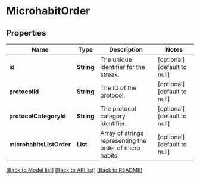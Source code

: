 # MicrohabitOrder
## Properties

| Name | Type | Description | Notes |
|------------ | ------------- | ------------- | -------------|
| **id** | **String** | The unique identifier for the streak. | [optional] [default to null] |
| **protocolId** | **String** | The ID of the protocol. | [optional] [default to null] |
| **protocolCategoryId** | **String** | The protocol category identifier. | [optional] [default to null] |
| **microhabitsListOrder** | **List** | Array of strings representing the order of micro habits. | [optional] [default to null] |

[[Back to Model list]](../README.md#documentation-for-models) [[Back to API list]](../README.md#documentation-for-api-endpoints) [[Back to README]](../README.md)


